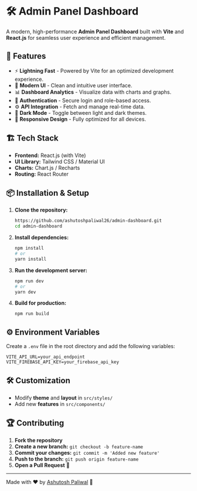 # 🛠️ Admin Panel Dashboard

A modern, high-performance **Admin Panel Dashboard** built with **Vite** and **React.js** for seamless user experience and efficient management.

## 🚀 Features

- ⚡ **Lightning Fast** - Powered by Vite for an optimized development experience.
- 🎨 **Modern UI** - Clean and intuitive user interface.
- 📊 **Dashboard Analytics** - Visualize data with charts and graphs.
- 🔐 **Authentication** - Secure login and role-based access.
- ⚙️ **API Integration** - Fetch and manage real-time data.
- 🌙 **Dark Mode** - Toggle between light and dark themes.
- 📱 **Responsive Design** - Fully optimized for all devices.

## 🏗️ Tech Stack

- **Frontend:** React.js (with Vite)
- **UI Library:** Tailwind CSS / Material UI
- **Charts:** Chart.js / Recharts
- **Routing:** React Router

## 📦 Installation & Setup

1. **Clone the repository:**
   ```sh
   https://github.com/ashutoshpaliwal26/admin-dashboard.git
   cd admin-dashboard
   ```

2. **Install dependencies:**
   ```sh
   npm install
   # or
   yarn install
   ```

3. **Run the development server:**
   ```sh
   npm run dev
   # or
   yarn dev
   ```

4. **Build for production:**
   ```sh
   npm run build
   ```

## ⚙️ Environment Variables

Create a `.env` file in the root directory and add the following variables:

```env
VITE_API_URL=your_api_endpoint
VITE_FIREBASE_API_KEY=your_firebase_api_key
```


## 🛠️ Customization

- Modify **theme** and **layout** in `src/styles/`
- Add new **features** in `src/components/`

## 🏆 Contributing

1. **Fork the repository**
2. **Create a new branch:** `git checkout -b feature-name`
3. **Commit your changes:** `git commit -m 'Added new feature'`
4. **Push to the branch:** `git push origin feature-name`
5. **Open a Pull Request** 🚀


---

Made with ❤️ by [Ashutosh Paliwal](https://github.com/ashutoshpaliwal26) 🚀

